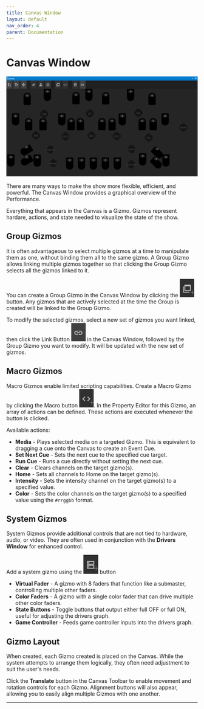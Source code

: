 ```yaml
---
title: Canvas Window
layout: default
nav_order: 4
parent: Documentation
---
```


# Canvas Window

![Canvas Window](../images/Masque_Canvas.png)  

There are many ways to make the show more flexible, efficient, and powerful. The Canvas Window provides a graphical overview of the Performance.

Everything that appears in the Canvas is a Gizmo. Gizmos represent hardare, actions, and state needed to visualize the state of the show.

## Group Gizmos

It is often advantageous to select multiple gizmos at a time to manipulate them as one, without binding them all to the same gizmo. A Group Gizmo allows linking multiple gizmos together so that clicking the Group Gizmo selects all the gizmos linked to it.

You can create a Group Gizmo in the Canvas Window by clicking the ![](../images/ButtonCanvas_Group.png) button. Any gizmos that are actively selected at the time the Group is created will be linked to the Group Gizmo.

To modify the selected gizmos, select a new set of gizmos you want linked, then click the Link Button ![](../images/ButtonCanvas_Link.png) in the Canvas Window, followed by the Group Gizmo you want to modify. It will be updated with the new set of gizmos.

## Macro Gizmos

Macro Gizmos enable limited scripting capabilities. Create a Macro Gizmo by clicking the Macro button ![](../images/ButtonCanvas_Macro.png). In the Property Editor for this Gizmo, an array of actions can be defined. These actions are executed whenever the button is clicked.

Available actions:

- **Media** - Plays selected media on a targeted Gizmo. This is equivalent to dragging a cue onto the Canvas to create an Event Cue.
- **Set Next Cue** - Sets the next cue to the specified cue target.
- **Run Cue** - Runs a cue directly without setting the next cue.
- **Clear** - Clears channels on the target gizmo(s).
- **Home** - Sets all channels to Home on the target gizmo(s).
- **Intensity** - Sets the intensity channel on the target gizmo(s) to a specified value.
- **Color** - Sets the color channels on the target gizmo(s) to a specified value using the `#rrggbb` format.

## System Gizmos

System Gizmos provide additional controls that are not tied to hardware, audio, or video. They are often used in conjunction with the **Drivers Window** for enhanced control.

Add a system gizmo using the ![](../images/Masque_Canvas_SystemGizmos.png) button

- **Virtual Fader** - A gizmo with 8 faders that function like a submaster, controlling multiple other faders.
- **Color Faders** - A gizmo with a single color fader that can drive multiple other color faders.
- **State Buttons** - Toggle buttons that output either full OFF or full ON, useful for adjusting the drivers graph.
- **Game Controller** - Feeds game controller inputs into the drivers graph.

## Gizmo Layout

When created, each Gizmo created is placed on the Canvas. While the system attempts to arrange them logically, they often need adjustment to suit the user's needs.  

Click the **Translate** button in the Canvas Toolbar to enable movement and rotation controls for each Gizmo. Alignment buttons will also appear, allowing you to easily align multiple Gizmos with one another.  

---

